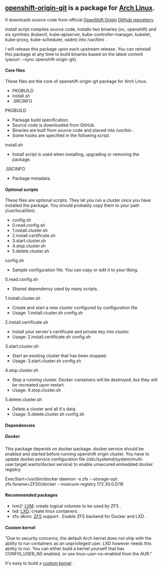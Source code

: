 ## [openshift-origin-git](https://aur.archlinux.org/packages/openshift-origin-git/) is a package for [Arch Linux](https://www.archlinux.org/).

It downloads source code from official [OpenShift Origin](https://docs.openshift.org/latest) [GitHub repository](https://github.com/openshift/origin).

Install script compiles source code, installs two binaries (oc, openshift) and six symlinks (kubectl, kube-apiserver, kube-controller-manager, kubelet, kube-proxy, kube-scheduler, oadm) into /usr/bin/ .

I will release this package upon each upstream release.
You can reinstall this package at any time to build binaries based on the latest commit (yaourt --sync openshift-origin-git).


#### Core files

These files are the core of openshift-origin-git package for Arch Linux.

- PKGBUILD
- install.sh
- .SRCINFO

PKGBUILD
- Package build specification.
- Source code is downloaded from GitHub.
- Binaries are built from source code and placed into /usr/bin .
- Some hooks are specified in the following script.

install.sh
- Install script is used when installing, upgrading or removing the package.

.SRCINFO
- Package metadata.


#### Optional scripts

These files are optional scripts. They let you run a cluster once you have installed the package.
You should probably copy them to your path (/usr/local/bin).

- config.sh
- 0.read.config.sh
- 1.install.cluster.sh
- 2.install.certificate.sh
- 3.start.cluster.sh
- 4.stop.cluster.sh
- 5.delete.cluster.sh

config.sh
- Sample configuration file. You can copy or edit it to your liking.

0.read.config.sh
- Shared dependency used by many scripts.

1.install.cluster.sh
- Create and start a new cluster configured by configuration file.
- Usage: 1.install.cluster.sh config.sh

2.install.certificate.sh
- Install your server's certificate and private key into cluster.
- Usage: 2.install.certificate.sh config.sh

3.start.cluster.sh
- Start an existing cluster that has been stopped.
- Usage: 3.start.cluster.sh config.sh

4.stop.cluster.sh
- Stop a running cluster. Docker containers will be destroyed, but they will be recreated upon restart.
- Usage: 4.stop.cluster.sh

5.delete.cluster.sh
- Delete a cluster and all it's data.
- Usage: 5.delete.cluster.sh config.sh


#### Dependencies

##### Docker

This package depends on docker package.
docker.service should be enabled and started before running openshift origin cluster.
You have to update docker.service configuration file (/etc/systemd/system/multi-user.target.wants/docker.service) to enable unsecured embedded docker registry.

ExecStart=/usr/bin/docker daemon -s zfs --storage-opt zfs.fsname=ZFS0/docker --insecure-registry 172.30.0.0/16

#### Recommended packages

- lvm2: [LVM](https://wiki.archlinux.org/index.php/LVM): create logical volumes to be used by ZFS .
- lxd: [LXD](https://wiki.archlinux.org/index.php/LXD): create linux containers .
- zfs-dkms: [ZFS](https://wiki.archlinux.org/index.php/ZFS) support . Enable ZFS backend for Docker and LXD .

#### Custom kernel

"Due to security concerns, the default Arch kernel does not ship with the ability to run containers as an unprivileged user. LXD however needs this ability to run. You can either build a kernel yourself that has CONFIG_USER_NS enabled, or use linux-user-ns-enabled from the AUR."

It's easy to build a [custom kernel](https://wiki.archlinux.org/index.php/Kernels/Arch_Build_System) .
